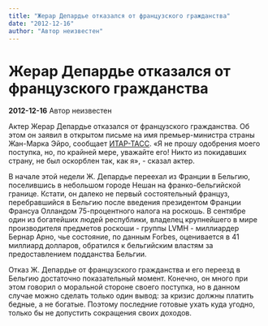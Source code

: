 ```yaml
---
title: "Жерар Депардье отказался от французского гражданства"
date: "2012-12-16"
author: "Автор неизвестен"
---
```


# Жерар Депардье отказался от французского гражданства

**2012-12-16** Автор неизвестен

Актер Жерар Депардье отказался от французского гражданства. Об этом он заявил в открытом письме на имя премьер-министра страны Жан-Марка Эйро, сообщает [ИТАР-ТАСС](http://www.itar-tass.com/). «Я не прошу одобрения моего поступка, но, по крайней мере, уважайте его! Никто из покидавших страну, не был оскорблен так, как я», - сказал актер.

В начале этой недели Ж. Депардье переехал из Франции в Бельгию, поселившись в небольшом городе Нешан на франко-бельгийской границе. Кстати, он далеко не первый состоятельный француз, перебравшийся в Бельгию после введения президентом Франции Франсуа Олландом 75-процентного налога на роскошь. В сентябре один из богатейших людей республики, владелец крупнейшего в мире производителя предметов роскоши - группы LVMH - миллиардер Бернар Арно, чье состояние, по данным Forbes, оценивается в 41 миллиард долларов, обратился к бельгийским властям за предоставлением подданства Бельгии.

Отказ Ж. Депардье от французского гражданства и его переезд в Бельгию достаточно показательный момент. Конечно, он много при этом говорил о моральной стороне своего поступка, но в данном случае можно сделать только один вывод: за кризис должны платить бедные, а не богатые. Поэтому последние готовые ухать куда угодно, только бы не допустить сокращения своих доходов.